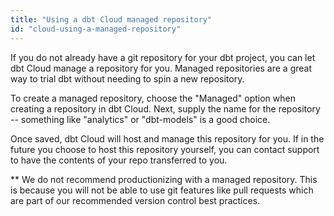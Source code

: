 ```yaml
---
title: "Using a dbt Cloud managed repository"
id: "cloud-using-a-managed-repository"
---
```


If you do not already have a git repository for your dbt project, you can let dbt Cloud manage a repository for you. Managed repositories are a great way to trial dbt without needing to spin a new repository. 

To create a managed repository, choose the "Managed" option when creating a repository in dbt Cloud. Next, supply the name for the repository -- something like "analytics" or "dbt-models" is a good choice.

Once saved, dbt Cloud will host and manage this repository for you. If in the future you choose to host this repository yourself, you can contact support to have the contents of your repo transferred to you.

<Lightbox src="/img-next/docs/dbt-cloud/cloud-configuring-dbt-cloud/managed-repo.png" title="Adding a managed repository"/>


** We do not recommend productionizing with a managed repository. This is because you will not be able to use git features like pull requests which are part of our recommended version control best practices. 
